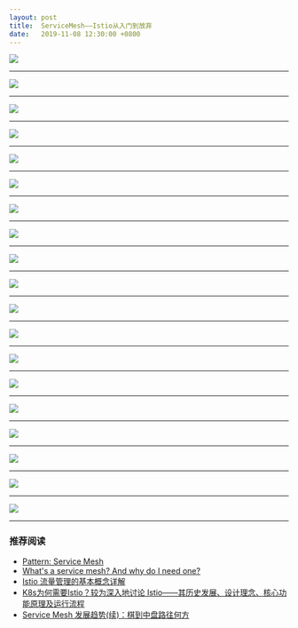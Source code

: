 ```yaml
---
layout: post
title:  ServiceMesh——Istio从入门到放弃
date:   2019-11-08 12:30:00 +0800
---
```


![]({{site.baseurl}}/images/servicemesh/servicemesh.001.jpeg)

---

![]({{site.baseurl}}/images/servicemesh/servicemesh.002.jpeg)

---

![]({{site.baseurl}}/images/servicemesh/servicemesh.003.jpeg)

---

![]({{site.baseurl}}/images/servicemesh/servicemesh.004.jpeg)

---

![]({{site.baseurl}}/images/servicemesh/servicemesh.005.jpeg)

---

![]({{site.baseurl}}/images/servicemesh/servicemesh.006.jpeg)

---

![]({{site.baseurl}}/images/servicemesh/servicemesh.007.jpeg)

---

![]({{site.baseurl}}/images/servicemesh/servicemesh.008.jpeg)

---

![]({{site.baseurl}}/images/servicemesh/servicemesh.009.jpeg)

---

![]({{site.baseurl}}/images/servicemesh/servicemesh.010.jpeg)

---

![]({{site.baseurl}}/images/servicemesh/servicemesh.011.jpeg)

---

![]({{site.baseurl}}/images/servicemesh/servicemesh.012.jpeg)

---

![]({{site.baseurl}}/images/servicemesh/servicemesh.013.jpeg)

---

![]({{site.baseurl}}/images/servicemesh/servicemesh.014.jpeg)

---

![]({{site.baseurl}}/images/servicemesh/servicemesh.015.jpeg)

---

![]({{site.baseurl}}/images/servicemesh/servicemesh.016.jpeg)

---

![]({{site.baseurl}}/images/servicemesh/servicemesh.017.jpeg)

---

![]({{site.baseurl}}/images/servicemesh/servicemesh.018.jpeg)

---

![]({{site.baseurl}}/images/servicemesh/servicemesh.019.jpeg)

---

### 推荐阅读

- [Pattern: Service Mesh](https://philcalcado.com/2017/08/03/pattern_service_mesh.html)
- [What's a service mesh? And why do I need one?](https://buoyant.io/2017/04/25/whats-a-service-mesh-and-why-do-i-need-one/)
- [Istio 流量管理的基本概念详解](https://jimmysong.io/posts/istio-traffic-management-basic-concepts/)
- [K8s为何需要Istio？较为深入地讨论 Istio——其历史发展、设计理念、核心功能原理及运行流程](https://zhuanlan.zhihu.com/p/54123996)
- [Service Mesh 发展趋势(续)：棋到中盘路往何方](https://blog.aquasec.com/istio-service-mesh-traffic-control)